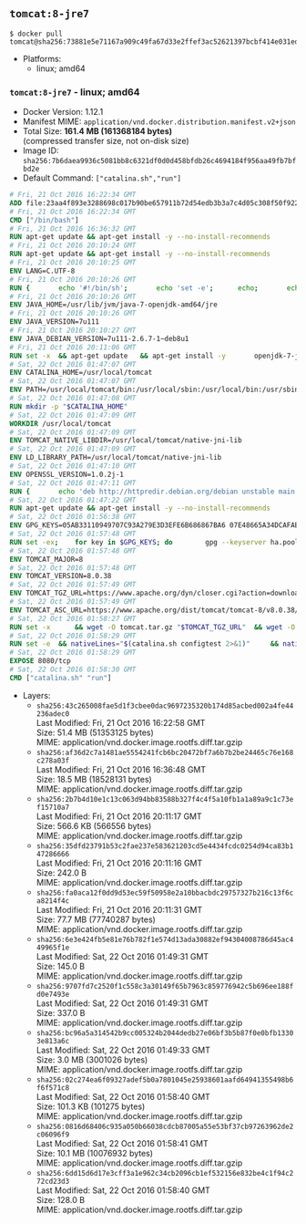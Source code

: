 ## `tomcat:8-jre7`

```console
$ docker pull tomcat@sha256:73881e5e71167a909c49fa67d33e2ffef3ac52621397bcbf414e031ede6ab5fa
```

-	Platforms:
	-	linux; amd64

### `tomcat:8-jre7` - linux; amd64

-	Docker Version: 1.12.1
-	Manifest MIME: `application/vnd.docker.distribution.manifest.v2+json`
-	Total Size: **161.4 MB (161368184 bytes)**  
	(compressed transfer size, not on-disk size)
-	Image ID: `sha256:7b6daea9936c5081bb8c6321df0d0d458bfdb26c4694184f956aa49fb7bfbd2e`
-	Default Command: `["catalina.sh","run"]`

```dockerfile
# Fri, 21 Oct 2016 16:22:34 GMT
ADD file:23aa4f893e3288698c017b90be657911b72d54edb3b3a7c4d05c308f50f9228f in / 
# Fri, 21 Oct 2016 16:22:34 GMT
CMD ["/bin/bash"]
# Fri, 21 Oct 2016 16:36:32 GMT
RUN apt-get update && apt-get install -y --no-install-recommends 		ca-certificates 		curl 		wget 	&& rm -rf /var/lib/apt/lists/*
# Fri, 21 Oct 2016 20:10:24 GMT
RUN apt-get update && apt-get install -y --no-install-recommends 		bzip2 		unzip 		xz-utils 	&& rm -rf /var/lib/apt/lists/*
# Fri, 21 Oct 2016 20:10:25 GMT
ENV LANG=C.UTF-8
# Fri, 21 Oct 2016 20:10:26 GMT
RUN { 		echo '#!/bin/sh'; 		echo 'set -e'; 		echo; 		echo 'dirname "$(dirname "$(readlink -f "$(which javac || which java)")")"'; 	} > /usr/local/bin/docker-java-home 	&& chmod +x /usr/local/bin/docker-java-home
# Fri, 21 Oct 2016 20:10:26 GMT
ENV JAVA_HOME=/usr/lib/jvm/java-7-openjdk-amd64/jre
# Fri, 21 Oct 2016 20:10:26 GMT
ENV JAVA_VERSION=7u111
# Fri, 21 Oct 2016 20:10:27 GMT
ENV JAVA_DEBIAN_VERSION=7u111-2.6.7-1~deb8u1
# Fri, 21 Oct 2016 20:11:06 GMT
RUN set -x 	&& apt-get update 	&& apt-get install -y 		openjdk-7-jre-headless="$JAVA_DEBIAN_VERSION" 	&& rm -rf /var/lib/apt/lists/* 	&& [ "$JAVA_HOME" = "$(docker-java-home)" ]
# Sat, 22 Oct 2016 01:47:07 GMT
ENV CATALINA_HOME=/usr/local/tomcat
# Sat, 22 Oct 2016 01:47:07 GMT
ENV PATH=/usr/local/tomcat/bin:/usr/local/sbin:/usr/local/bin:/usr/sbin:/usr/bin:/sbin:/bin
# Sat, 22 Oct 2016 01:47:08 GMT
RUN mkdir -p "$CATALINA_HOME"
# Sat, 22 Oct 2016 01:47:09 GMT
WORKDIR /usr/local/tomcat
# Sat, 22 Oct 2016 01:47:09 GMT
ENV TOMCAT_NATIVE_LIBDIR=/usr/local/tomcat/native-jni-lib
# Sat, 22 Oct 2016 01:47:09 GMT
ENV LD_LIBRARY_PATH=/usr/local/tomcat/native-jni-lib
# Sat, 22 Oct 2016 01:47:10 GMT
ENV OPENSSL_VERSION=1.0.2j-1
# Sat, 22 Oct 2016 01:47:11 GMT
RUN { 		echo 'deb http://httpredir.debian.org/debian unstable main'; 	} > /etc/apt/sources.list.d/unstable.list 	&& { 		echo 'Package: *'; 		echo 'Pin: release a=unstable'; 		echo 'Pin-Priority: -10'; 		echo; 		echo 'Package: openssl libssl*'; 		echo "Pin: version $OPENSSL_VERSION"; 		echo 'Pin-Priority: 990'; 	} > /etc/apt/preferences.d/unstable-openssl
# Sat, 22 Oct 2016 01:47:22 GMT
RUN apt-get update && apt-get install -y --no-install-recommends 		libapr1 		openssl="$OPENSSL_VERSION" 	&& rm -rf /var/lib/apt/lists/*
# Sat, 22 Oct 2016 01:56:38 GMT
ENV GPG_KEYS=05AB33110949707C93A279E3D3EFE6B686867BA6 07E48665A34DCAFAE522E5E6266191C37C037D42 47309207D818FFD8DCD3F83F1931D684307A10A5 541FBE7D8F78B25E055DDEE13C370389288584E7 61B832AC2F1C5A90F0F9B00A1C506407564C17A3 79F7026C690BAA50B92CD8B66A3AD3F4F22C4FED 9BA44C2621385CB966EBA586F72C284D731FABEE A27677289986DB50844682F8ACB77FC2E86E29AC A9C5DF4D22E99998D9875A5110C01C5A2F6059E7 DCFD35E0BF8CA7344752DE8B6FB21E8933C60243 F3A04C595DB5B6A5F1ECA43E3B7BBB100D811BBE F7DA48BB64BCB84ECBA7EE6935CD23C10D498E23
# Sat, 22 Oct 2016 01:57:48 GMT
RUN set -ex; 	for key in $GPG_KEYS; do 		gpg --keyserver ha.pool.sks-keyservers.net --recv-keys "$key"; 	done
# Sat, 22 Oct 2016 01:57:48 GMT
ENV TOMCAT_MAJOR=8
# Sat, 22 Oct 2016 01:57:48 GMT
ENV TOMCAT_VERSION=8.0.38
# Sat, 22 Oct 2016 01:57:49 GMT
ENV TOMCAT_TGZ_URL=https://www.apache.org/dyn/closer.cgi?action=download&filename=tomcat/tomcat-8/v8.0.38/bin/apache-tomcat-8.0.38.tar.gz
# Sat, 22 Oct 2016 01:57:49 GMT
ENV TOMCAT_ASC_URL=https://www.apache.org/dist/tomcat/tomcat-8/v8.0.38/bin/apache-tomcat-8.0.38.tar.gz.asc
# Sat, 22 Oct 2016 01:58:27 GMT
RUN set -x 		&& wget -O tomcat.tar.gz "$TOMCAT_TGZ_URL" 	&& wget -O tomcat.tar.gz.asc "$TOMCAT_ASC_URL" 	&& gpg --batch --verify tomcat.tar.gz.asc tomcat.tar.gz 	&& tar -xvf tomcat.tar.gz --strip-components=1 	&& rm bin/*.bat 	&& rm tomcat.tar.gz* 		&& nativeBuildDir="$(mktemp -d)" 	&& tar -xvf bin/tomcat-native.tar.gz -C "$nativeBuildDir" --strip-components=1 	&& nativeBuildDeps=" 		gcc 		libapr1-dev 		libssl-dev 		make 		openjdk-${JAVA_VERSION%%[-~bu]*}-jdk=$JAVA_DEBIAN_VERSION 	" 	&& apt-get update && apt-get install -y --no-install-recommends $nativeBuildDeps && rm -rf /var/lib/apt/lists/* 	&& ( 		export CATALINA_HOME="$PWD" 		&& cd "$nativeBuildDir/native" 		&& ./configure 			--libdir="$TOMCAT_NATIVE_LIBDIR" 			--prefix="$CATALINA_HOME" 			--with-apr="$(which apr-1-config)" 			--with-java-home="$(docker-java-home)" 			--with-ssl=yes 		&& make -j$(nproc) 		&& make install 	) 	&& apt-get purge -y --auto-remove $nativeBuildDeps 	&& rm -rf "$nativeBuildDir" 	&& rm bin/tomcat-native.tar.gz
# Sat, 22 Oct 2016 01:58:29 GMT
RUN set -e 	&& nativeLines="$(catalina.sh configtest 2>&1)" 	&& nativeLines="$(echo "$nativeLines" | grep 'Apache Tomcat Native')" 	&& nativeLines="$(echo "$nativeLines" | sort -u)" 	&& if ! echo "$nativeLines" | grep 'INFO: Loaded APR based Apache Tomcat Native library' >&2; then 		echo >&2 "$nativeLines"; 		exit 1; 	fi
# Sat, 22 Oct 2016 01:58:29 GMT
EXPOSE 8080/tcp
# Sat, 22 Oct 2016 01:58:30 GMT
CMD ["catalina.sh" "run"]
```

-	Layers:
	-	`sha256:43c265008fae5d1f3cbee0dac9697235320b174d85acbed002a4fe44236adec0`  
		Last Modified: Fri, 21 Oct 2016 16:22:58 GMT  
		Size: 51.4 MB (51353125 bytes)  
		MIME: application/vnd.docker.image.rootfs.diff.tar.gzip
	-	`sha256:af36d2c7a1481ae5554241fcb6bc20472bf7a6b7b2be24465c76e168c278a03f`  
		Last Modified: Fri, 21 Oct 2016 16:36:48 GMT  
		Size: 18.5 MB (18528131 bytes)  
		MIME: application/vnd.docker.image.rootfs.diff.tar.gzip
	-	`sha256:2b7b4d10e1c13c063d94bb83588b327f4c4f5a10fb1a1a89a9c1c73ef15710a7`  
		Last Modified: Fri, 21 Oct 2016 20:11:17 GMT  
		Size: 566.6 KB (566556 bytes)  
		MIME: application/vnd.docker.image.rootfs.diff.tar.gzip
	-	`sha256:35dfd23791b53c2fae237e583621203cd5e4434fcdc0254d94ca83b147286666`  
		Last Modified: Fri, 21 Oct 2016 20:11:16 GMT  
		Size: 242.0 B  
		MIME: application/vnd.docker.image.rootfs.diff.tar.gzip
	-	`sha256:fa0aca12f0dd9d53ec59f50958e2a10bbacbdc29757327b216c13f6ca8214f4c`  
		Last Modified: Fri, 21 Oct 2016 20:11:31 GMT  
		Size: 77.7 MB (77740287 bytes)  
		MIME: application/vnd.docker.image.rootfs.diff.tar.gzip
	-	`sha256:6e3e424fb5e81e76b782f1e574d13ada30882ef94304008786d45ac449965f1e`  
		Last Modified: Sat, 22 Oct 2016 01:49:31 GMT  
		Size: 145.0 B  
		MIME: application/vnd.docker.image.rootfs.diff.tar.gzip
	-	`sha256:9707fd7c2520f1c558c3a30149f65b7963c859776942c5b696ee188fd0e7493e`  
		Last Modified: Sat, 22 Oct 2016 01:49:31 GMT  
		Size: 337.0 B  
		MIME: application/vnd.docker.image.rootfs.diff.tar.gzip
	-	`sha256:bc96a5a314542b9cc005324b2044dedb27e06bf3b5b87f0e0bfb13303e813a6c`  
		Last Modified: Sat, 22 Oct 2016 01:49:33 GMT  
		Size: 3.0 MB (3001026 bytes)  
		MIME: application/vnd.docker.image.rootfs.diff.tar.gzip
	-	`sha256:02c274ea6f09327adef5b0a7801045e25938601aafd64941355498b6f6f571c8`  
		Last Modified: Sat, 22 Oct 2016 01:58:40 GMT  
		Size: 101.3 KB (101275 bytes)  
		MIME: application/vnd.docker.image.rootfs.diff.tar.gzip
	-	`sha256:0816d68406c935a050b66038cdcb87005a55e53bf37cb97263962de2c06096f9`  
		Last Modified: Sat, 22 Oct 2016 01:58:41 GMT  
		Size: 10.1 MB (10076932 bytes)  
		MIME: application/vnd.docker.image.rootfs.diff.tar.gzip
	-	`sha256:6dd15d6d17e3cff3a1e962c34cb2096cb1ef532156e832be4c1f94c272cd23d3`  
		Last Modified: Sat, 22 Oct 2016 01:58:40 GMT  
		Size: 128.0 B  
		MIME: application/vnd.docker.image.rootfs.diff.tar.gzip
